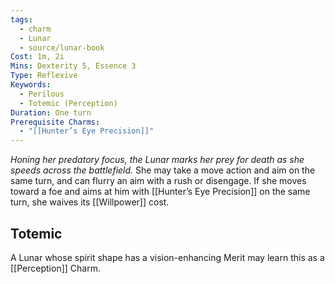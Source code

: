 ```yaml
---
tags:
  - charm
  - Lunar
  - source/lunar-book
Cost: 1m, 2i
Mins: Dexterity 5, Essence 3
Type: Reflexive
Keywords:
  - Perilous
  - Totemic (Perception)
Duration: One turn
Prerequisite Charms:
  - "[[Hunter’s Eye Precision]]"
---
```

*Honing her predatory focus, the Lunar marks her prey for death as she speeds across the battlefield.*
She may take a move action and aim on the same turn, and can flurry an aim with a rush or disengage. If she moves toward a foe and aims at him with [[Hunter’s Eye Precision]] on the same turn, she waives its [[Willpower]] cost. 
## Totemic 

A Lunar whose spirit shape has a vision-enhancing Merit may learn this as a [[Perception]] Charm.